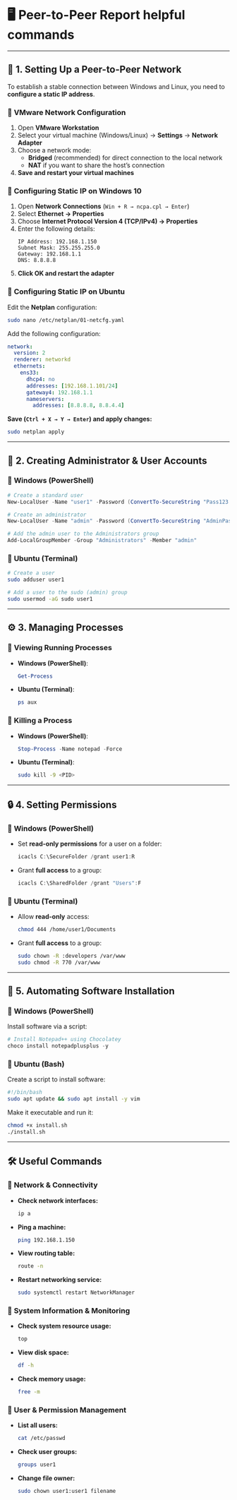 # 🖥️ Peer-to-Peer Report helpful commands

---

## 🚀 1. Setting Up a Peer-to-Peer Network  

To establish a stable connection between Windows and Linux, you need to **configure a static IP address**.  

### 🔹 **VMware Network Configuration**  
1. Open **VMware Workstation**  
2. Select your virtual machine (Windows/Linux) → **Settings** → **Network Adapter**  
3. Choose a network mode:  
   - **Bridged** (recommended) for direct connection to the local network  
   - **NAT** if you want to share the host’s connection  
4. **Save and restart your virtual machines**  

### 🔹 **Configuring Static IP on Windows 10**  
1. Open **Network Connections** (`Win + R → ncpa.cpl → Enter`)  
2. Select **Ethernet → Properties**  
3. Choose **Internet Protocol Version 4 (TCP/IPv4) → Properties**  
4. Enter the following details:  
   ```
   IP Address: 192.168.1.150  
   Subnet Mask: 255.255.255.0  
   Gateway: 192.168.1.1  
   DNS: 8.8.8.8  
   ```
5. **Click OK and restart the adapter**  

### 🔹 **Configuring Static IP on Ubuntu**  
Edit the **Netplan** configuration:  
```bash
sudo nano /etc/netplan/01-netcfg.yaml
```
Add the following configuration:  
```yaml
network:
  version: 2
  renderer: networkd
  ethernets:
    ens33:
      dhcp4: no
      addresses: [192.168.1.101/24]
      gateway4: 192.168.1.1
      nameservers:
        addresses: [8.8.8.8, 8.8.4.4]
```
**Save (`Ctrl + X → Y → Enter`) and apply changes:**  
```bash
sudo netplan apply
```

---

## 👤 2. Creating Administrator & User Accounts  

### 🔹 **Windows (PowerShell)**
```powershell
# Create a standard user
New-LocalUser -Name "user1" -Password (ConvertTo-SecureString "Pass123!" -AsPlainText -Force) -FullName "User One" -Description "Standard User"

# Create an administrator
New-LocalUser -Name "admin" -Password (ConvertTo-SecureString "AdminPass!" -AsPlainText -Force) -FullName "Administrator" -Description "System Administrator"

# Add the admin user to the Administrators group
Add-LocalGroupMember -Group "Administrators" -Member "admin"
```

### 🔹 **Ubuntu (Terminal)**
```bash
# Create a user
sudo adduser user1

# Add a user to the sudo (admin) group
sudo usermod -aG sudo user1
```

---

## ⚙️ 3. Managing Processes  

### 🔹 **Viewing Running Processes**  
- **Windows (PowerShell)**:  
  ```powershell
  Get-Process
  ```
- **Ubuntu (Terminal)**:  
  ```bash
  ps aux
  ```

### 🔹 **Killing a Process**  
- **Windows (PowerShell)**:  
  ```powershell
  Stop-Process -Name notepad -Force
  ```
- **Ubuntu (Terminal)**:  
  ```bash
  sudo kill -9 <PID>
  ```

---

## 🔒 4. Setting Permissions  

### 🔹 **Windows (PowerShell)**
- Set **read-only permissions** for a user on a folder:  
  ```powershell
  icacls C:\SecureFolder /grant user1:R
  ```
- Grant **full access** to a group:  
  ```powershell
  icacls C:\SharedFolder /grant "Users":F
  ```

### 🔹 **Ubuntu (Terminal)**
- Allow **read-only** access:  
  ```bash
  chmod 444 /home/user1/Documents
  ```
- Grant **full access** to a group:  
  ```bash
  sudo chown -R :developers /var/www
  sudo chmod -R 770 /var/www
  ```

---

## 📜 5. Automating Software Installation  

### 🔹 **Windows (PowerShell)**
Install software via a script:  
```powershell
# Install Notepad++ using Chocolatey
choco install notepadplusplus -y
```

### 🔹 **Ubuntu (Bash)**
Create a script to install software:  
```bash
#!/bin/bash
sudo apt update && sudo apt install -y vim
```
Make it executable and run it:  
```bash
chmod +x install.sh
./install.sh
```

---

## 🛠️ Useful Commands  

### 🔹 **Network & Connectivity**  
- **Check network interfaces:**  
  ```bash
  ip a
  ```
- **Ping a machine:**  
  ```bash
  ping 192.168.1.150
  ```
- **View routing table:**  
  ```bash
  route -n
  ```
- **Restart networking service:**  
  ```bash
  sudo systemctl restart NetworkManager
  ```

### 🔹 **System Information & Monitoring**  
- **Check system resource usage:**  
  ```bash
  top
  ```
- **View disk space:**  
  ```bash
  df -h
  ```
- **Check memory usage:**  
  ```bash
  free -m
  ```

### 🔹 **User & Permission Management**  
- **List all users:**  
  ```bash
  cat /etc/passwd
  ```
- **Check user groups:**  
  ```bash
  groups user1
  ```
- **Change file owner:**  
  ```bash
  sudo chown user1:user1 filename
  ```
